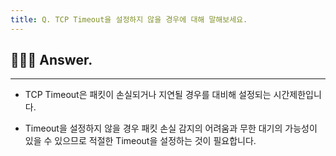 ```yaml
---
title: Q. TCP Timeout을 설정하지 않을 경우에 대해 말해보세요.
---
```


## 🧑🏻‍💻 Answer.
---

- TCP Timeout은 패킷이 손실되거나 지연될 경우를 대비해 설정되는 시간제한입니다.

- Timeout을 설정하지 않을 경우 패킷 손실 감지의 어려움과 무한 대기의 가능성이 있을 수 있으므로 적절한 Timeout을 설정하는 것이 필요합니다.
